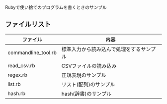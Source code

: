 
Rubyで使い捨てのプログラムを書くときのサンプル

## ファイルリスト

| ファイル              | 内容                                       |
| --------------------- | ------------------------------------------ |
| commandline_tool.rb   | 標準入力から読み込んで処理をするサンプル   |
| read_csv.rb           | CSVファイルの読み込み                      |
| regex.rb              | 正規表現のサンプル                         |
| list.rb               | リスト(配列)のサンプル                     |
| hash.rb               | hash(辞書)のサンプル                       |


